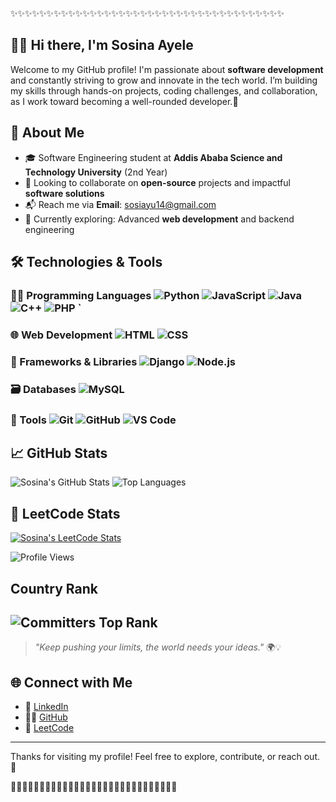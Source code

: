  ✨✨✨✨✨✨✨✨✨✨✨✨✨✨✨✨✨✨✨✨✨✨✨✨✨✨✨✨✨✨✨✨✨✨✨✨✨✨ 
 
 ## 🙋‍♀️   Hi there, I'm **Sosina Ayele** 
 
Welcome to my GitHub profile! I'm passionate about **software development** and constantly striving to grow and innovate in the tech world.
I’m building my skills through hands-on projects, coding challenges, and collaboration, as I work toward becoming a well-rounded developer.🌝
## 🚀 About Me
- 🎓 Software Engineering student at **Addis Ababa Science and Technology University** (2nd Year)
- 🤝 Looking to collaborate on **open-source** projects and impactful **software solutions**
- 📬 Reach me via **Email**: [sosiayu14@gmail.com](mailto:sosiayu14@gmail.com)
- 🌱 Currently exploring: Advanced **web development** and backend engineering
## 🛠️ Technologies & Tools
### 👩‍💻 Programming Languages    ![Python](https://img.shields.io/badge/-Python-3776AB?logo=python&logoColor=white&style=flat)  ![JavaScript](https://img.shields.io/badge/-JavaScript-F7DF1E?logo=javascript&logoColor=black&style=flat)    ![Java](https://img.shields.io/badge/-Java-007396?logo=java&logoColor=white&style=flat)  ![C++](https://img.shields.io/badge/-C++-00599C?logo=c%2b%2b&logoColor=white&style=flat)    ![PHP](https://img.shields.io/badge/-PHP-777BB4?logo=php&logoColor=white&style=flat) ` 
### 🌐 Web Development    ![HTML](https://img.shields.io/badge/-HTML5-E34F26?logo=html5&logoColor=white&style=flat)  ![CSS](https://img.shields.io/badge/-CSS3-1572B6?logo=css3&logoColor=white&style=flat)
### 🚀 Frameworks & Libraries     ![Django](https://img.shields.io/badge/-Django-092E20?logo=django&logoColor=white&style=flat)  ![Node.js](https://img.shields.io/badge/-Node.js-339933?logo=node.js&logoColor=white&style=flat)
### 🗃️ Databases     ![MySQL](https://img.shields.io/badge/-MySQL-4479A1?logo=mysql&logoColor=white&style=flat)
### 🧰 Tools    ![Git](https://img.shields.io/badge/-Git-F05032?logo=git&logoColor=white&style=flat)  ![GitHub](https://img.shields.io/badge/-GitHub-181717?logo=github&logoColor=white&style=flat)  ![VS Code](https://img.shields.io/badge/-VS%20Code-007ACC?logo=visual-studio-code&logoColor=white&style=flat)
## 📈 GitHub Stats  
![Sosina's GitHub Stats](https://github-readme-stats.vercel.app/api?username=sosina14&show_icons=true&theme=tokyonight) ![Top Languages](https://github-readme-stats.vercel.app/api/top-langs/?username=sosina14&layout=compact&theme=tokyonight)

## 🔎 LeetCode Stats
[![Sosina's LeetCode Stats](https://leetcard.jacoblin.cool/sosinaa?theme=dark&font=Karma&ext=heatmap)](https://leetcode.com/u/sosinaa/)

![Profile Views](https://komarev.com/ghpvc/?username=sosina14&color=blue)
## Country Rank
![Committers Top Rank](https://img.shields.io/badge/committers.top%20rank-#4-brightgreen)
---
> _"Keep pushing your limits, the world needs your ideas."_ 🌍💡  
## 🌐 Connect with Me

- 💼 [LinkedIn](https://www.linkedin.com/in/sosina-ayele-797927264/)
- 🐱‍🏍 [GitHub](https://github.com/sosina14)
- 🧠 [LeetCode](https://leetcode.com/u/sosinaa/)
---
Thanks for visiting my profile! Feel free to explore, contribute, or reach out. 💬

👋👋👋👋👋👋👋👋👋👋👋👋👋👋👋👋👋👋👋👋👋👋👋👋👋👋👋👋👋
